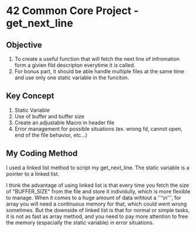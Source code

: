 # 42 Common Core Project - get_next_line

## Objective

1. To create a useful function that will fetch the next line of infromation form a givien fild descripton everytime it is called.
2. For bonus part, it should be able handle multiple files at the same time and use only one static variable in the funciton.

## Key Concept

1. Static Variable
2. Use of buffer and buffer size
3. Create an adjustable Macro in header file
4. Error management for possible situations (ex. wrong fd, cannot open, end of the file behavior, etc...)

## My Coding Method

I used a linked list method to script my get_next_line. The static variable is a pointer to a linked list.

I think the advantage of using linked list is that every time you fetch the size of "BUFFER_SIZE" from the file and store it individully, which is more flexible to manage. When it comes to a huge amount of data wihtout a '''\n''', for array you will need a continuous memory for that, which could went wrong sometimes. But the downside of linked list is that for normal or simple tasks, it is not as fast as array method, and you need to pay more attention to free the memory (espacially the static variable) in error situations.
